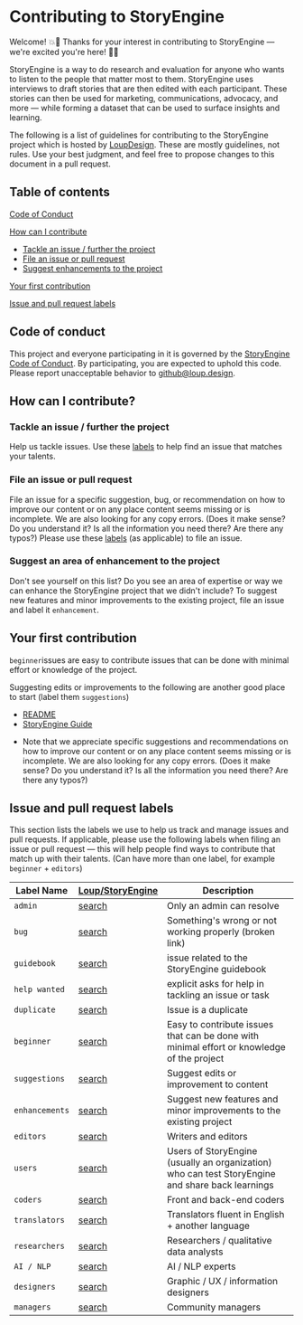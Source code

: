 # Contributing to StoryEngine

Welcome! :boom::book: Thanks for your interest in contributing to StoryEngine — we're excited you're here! :book::boom:

StoryEngine is a way to do research and evaluation for anyone who wants to listen to the people that matter most to them. StoryEngine uses interviews to draft stories that are then edited with each participant. These stories can then be used for marketing, communications, advocacy, and more — while forming a dataset that can be used to surface insights and learning.

The following is a list of guidelines for contributing to the StoryEngine project which is hosted by [LoupDesign](https://github.com/LoupDesign). These are mostly guidelines, not rules. Use your best judgment, and feel free to propose changes to this document in a pull request.

## Table of contents

[Code of Conduct](#Code-of-conduct)

[How can I contribute](#How-can-I-contribute)
- [Tackle an issue / further the project](#Tackle-an-issue-/-further-the-project)
- [File an issue or pull request](#File-an-issue-or-pull-request)
- [Suggest enhancements to the project](#Suggest-enhancements-to-the-project)

[Your first contribution](#Your-first-contribution)

[Issue and pull request labels](#Issue-and-pull-request-labels)

## Code of conduct
This project and everyone participating in it is governed by the [StoryEngine Code of Conduct](https://github.com/LoupDesign/StoryEngine/blob/master/CODE%20OF%20CONDUCT.md). By participating, you are expected to uphold this code. Please report unacceptable behavior to github@loup.design.

## How can I contribute?

### Tackle an issue / further the project
Help us tackle issues. Use these [labels](#Issue-and-pull-request-labels) to help find an issue that matches your talents.

### File an issue or pull request
File an issue for a specific suggestion, bug, or recommendation on how to improve our content or on any place content seems missing or is incomplete. We are also looking for any copy errors. (Does it make sense? Do you understand it? Is all the information you need there? Are there any typos?) Please use these [labels](#Issue-and-pull-request-labels) (as applicable) to file an issue.

### Suggest an area of enhancement to the project
Don't see yourself on this list? Do you see an area of expertise or way we can enhance the StoryEngine project that we didn't include? To suggest new features and minor improvements to the existing project, file an issue and label it `enhancement`.

## Your first contribution
`beginner`issues are easy to contribute issues that can be done with minimal effort or knowledge of the project.

Suggesting edits or improvements to the following are another good place to start (label them `suggestions`)
- [README](https://github.com/LoupDesign/StoryEngine/blob/master/README.md) 
- [StoryEngine Guide](https://storyengine.io/guide) 

* Note that we appreciate specific suggestions and recommendations on how to improve our content or on any place content seems missing or is incomplete. We are also looking for any copy errors. (Does it make sense? Do you understand it? Is all the information you need there? Are there any typos?)

## Issue and pull request labels
This section lists the labels we use to help us track and manage issues and pull requests. If applicable, please use the following labels when filing an issue or pull request — this will help people find ways to contribute that match up with their talents. (Can have more than one label, for example `beginner` + `editors`)

| **Label Name** | **[Loup/StoryEngine](https://github.com/LoupDesign/StoryEngine)** | **Description** |
| --- | --- | --- |
| `admin` | [search][search-loup-storyengine-label-admin] | Only an admin can resolve |
| `bug` | [search][search-loup-storyengine-label-bug] | Something's wrong or not working properly (broken link) |
| `guidebook` | [search][search-loup-storyengine-label-guidebook] | issue related to the StoryEngine guidebook |
| `help wanted` | [search][search-loup-storyengine-label-help wanted] | explicit asks for help in tackling an issue or task |
| `duplicate` | [search][search-loup-storyengine-label-duplicate] | Issue is a duplicate |
| `beginner` | [search][search-loup-storyengine-label-beginner] | Easy to contribute issues that can be done with minimal effort or knowledge of the project |
| `suggestions` | [search][search-loup-storyengine-label-suggestions] | Suggest edits or improvement to content |
| `enhancements` | [search][search-loup-storyengine-label-enhancements] | Suggest new features and minor improvements to the existing project |
| `editors` | [search][search-loup-storyengine-label-editors] | Writers and editors |
| `users` | [search][search-loup-storyengine-label-users] |Users of StoryEngine (usually an organization) who can test StoryEngine and share back learnings |
| `coders` | [search][search-loup-storyengine-label-coders] | Front and back-end coders |
| `translators` | [search][search-loup-storyengine-label-translators] | Translators fluent in English + another language |
| `researchers` | [search][search-loup-storyengine-label-researchers] | Researchers / qualitative data analysts |
| `AI / NLP` | [search][search-loup-storyengine-label-AI / NLP] | AI / NLP experts |
| `designers` | [search][search-loup-storyengine-label-designers] | Graphic / UX / information designers |
| `managers` | [search][search-loup-storyengine-label-managers] | Community managers |

[search-loup-storyengine-label-admin]: https://github.com/LoupDesign/StoryEngine/labels/admin
[search-loup-storyengine-label-bug]: https://github.com/LoupDesign/StoryEngine/labels/bug
[search-loup-storyengine-label-guidebook]: https://github.com/LoupDesign/StoryEngine/labels/guidebook
[search-loup-storyengine-label-help wanted]: https://github.com/LoupDesign/StoryEngine/labels/help%20wanted
[search-loup-storyengine-label-duplicate]: https://github.com/LoupDesign/StoryEngine/labels/duplicate
[search-loup-storyengine-label-beginner]: https://github.com/LoupDesign/StoryEngine/labels/beginner
[search-loup-storyengine-label-suggestions]: https://github.com/LoupDesign/StoryEngine/labels/suggestions
[search-loup-storyengine-label-enhancements]: https://github.com/LoupDesign/StoryEngine/labels/enhancements
[search-loup-storyengine-label-editors]: https://github.com/LoupDesign/StoryEngine/labels/editors
[search-loup-storyengine-label-users]: https://github.com/LoupDesign/StoryEngine/labels/users
[search-loup-storyengine-label-coders]: https://github.com/LoupDesign/StoryEngine/labels/coders
[search-loup-storyengine-label-translators]: https://github.com/LoupDesign/StoryEngine/labels/translators
[search-loup-storyengine-label-researchers]: https://github.com/LoupDesign/StoryEngine/labels/researchers
[search-loup-storyengine-label-AI / NLP]: https://github.com/LoupDesign/StoryEngine/labels/AI%20%2F%20NLP
[search-loup-storyengine-label-designers]: https://github.com/LoupDesign/StoryEngine/labels/designers
[search-loup-storyengine-label-managers]: https://github.com/LoupDesign/StoryEngine/labels/managers
